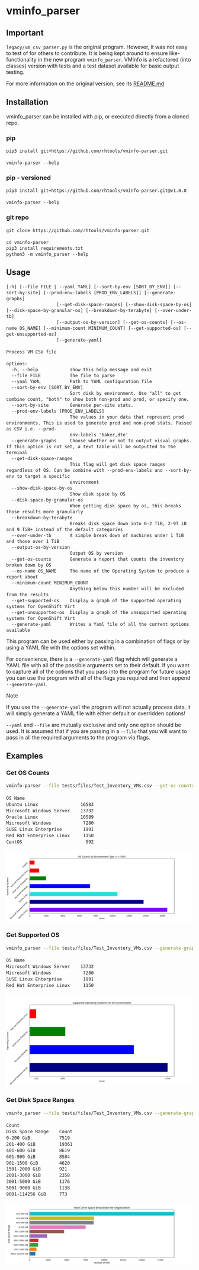 # vminfo_parser

## Important

`legacy/vm_csv_parser.py` is the original program. However, it was not easy to test of for others to contribute. It is being kept around to ensure like-functionality in the new program `vminfo_parser`. VMInfo is a refactored (into classes) version with tests and a test dataset available for basic output testing.

For more information on the original version, see its [README.md](legacy/README.md)

## Installation

vminfo_parser can be installed with pip, or executed directly from a cloned repo.

### pip

```
pip3 install git+https://github.com/rhtools/vminfo-parser.git

vminfo-parser --help
```

### pip - versioned

```
pip3 install git+https://github.com/rhtools/vminfo-parser.git@v1.0.0

vminfo-parser --help
```

### git repo

```
git clone https://github.com/rhtools/vminfo-parser.git

cd vminfo-parser
pip3 install requirements.txt
python3 -m vminfo_parser --help
```

## Usage

```
[-h] [--file FILE | --yaml YAML] [--sort-by-env [SORT_BY_ENV]] [--sort-by-site] [--prod-env-labels [PROD_ENV_LABELS]] [--generate-graphs]
                   [--get-disk-space-ranges] [--show-disk-space-by-os] [--disk-space-by-granular-os] [--breakdown-by-terabyte] [--over-under-tb]
                   [--output-os-by-version] [--get-os-counts] [--os-name OS_NAME] [--minimum-count MINIMUM_COUNT] [--get-supported-os] [--get-unsupported-os]
                   [--generate-yaml]

Process VM CSV file

options:
  -h, --help            show this help message and exit
  --file FILE           The file to parse
  --yaml YAML           Path to YAML configuration file
  --sort-by-env [SORT_BY_ENV]
                        Sort disk by environment. Use "all" to get combine count, "both" to show both non-prod and prod, or specify one.
  --sort-by-site        Generate per-site stats.
  --prod-env-labels [PROD_ENV_LABELS]
                        The values in your data that represent prod environments. This is used to generate prod and non-prod stats. Passed as CSV i.e. --prod-
                        env-labels 'baker,dte'
  --generate-graphs     Choose whether or not to output visual graphs. If this option is not set, a text table will be outputted to the terminal
  --get-disk-space-ranges
                        This flag will get disk space ranges regardless of OS. Can be combine with --prod-env-labels and --sort-by-env to target a specific
                        environment
  --show-disk-space-by-os
                        Show disk space by OS
  --disk-space-by-granular-os
                        When getting disk space by os, this breaks those results more granularly
  --breakdown-by-terabyte
                        Breaks disk space down into 0-2 TiB, 2-9T iB and 9 TiB+ instead of the default categories
  --over-under-tb       A simple break down of machines under 1 TiB and those over 1 TiB
  --output-os-by-version
                        Output OS by version
  --get-os-counts       Generate a report that counts the inventory broken down by OS
  --os-name OS_NAME     The name of the Operating System to produce a report about
  --minimum-count MINIMUM_COUNT
                        Anything below this number will be excluded from the results
  --get-supported-os    Display a graph of the supported operating systems for OpenShift Virt
  --get-unsupported-os  Display a graph of the unsupported operating systems for OpenShift Virt
  --generate-yaml       Writes a Yaml file of all the current options available
```

This program can be used either by passing in a combination of flags or by using a YAML file with the options set within.

For convenience, there is a `--generate-yaml` flag which will generate a YAML file with all of the possible arguments set to their default. If you want to capture all of the options that you pass into the program for future usage you can use the program with all of the flags you required and then append `--generate-yaml`.

> [!NOTE]
> If you use the `--generate-yaml` the program will not actually process data, it will simply generate a YAML file with either default or overridden options!

`--yaml` and `--file` are mutually exclusive and only one option should be used. It is assumed that if you are passing in a `--file` that you will want to pass in all the required arguments to the program via flags.

## Examples

### Get OS Counts

```sh
vminfo-parser --file tests/files/Test_Inventory_VMs.csv --get-os-counts --generate-graphs

OS Name
Ubuntu Linux                16583
Microsoft Windows Server    13732
Oracle Linux                10589
Microsoft Windows            7280
SUSE Linux Enterprise        1991
Red Hat Enterprise Linux     1150
CentOS                        592
```

![plot](examples/Get_OS_Counts.png)

### Get Supported OS
```sh
vminfo_parser --file tests/files/Test_Inventory_VMs.csv --generate-graphs  --sort-by-env "all" --prod-env-labels Prod-DC1,Prod-DC2 --get-supported-os     

OS Name
Microsoft Windows Server    13732
Microsoft Windows            7280
SUSE Linux Enterprise        1991
Red Hat Enterprise Linux     1150
```

![plot](examples/Get_Supported_OS.png)

### Get Disk Space Ranges

```sh
vminfo_parser --file tests/files/Test_Inventory_VMs.csv --generate-graphs  --get-disk-space-ranges --sort-by-env "all" --prod-env-labels Prod-DC1,Prod-DC2

Count                                  
Disk Space Range    Count            
0-200 GiB           7519             
201-400 GiB         19361            
401-600 GiB         8619             
601-900 GiB         8584             
901-1500 GiB        4620             
1501-2000 GiB       921              
2001-3000 GiB       2358             
3001-5000 GiB       1176             
5001-9000 GiB       1138             
9001-114256 GiB     773
```

![plot](examples/Get_Disk_Space_Ranges.png)
